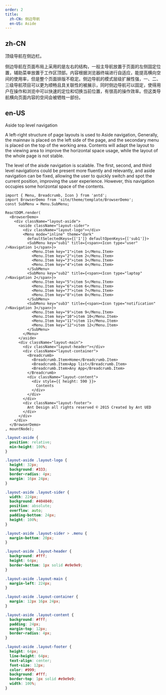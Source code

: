 ```yaml
---
order: 2
title: 
  zh-CN: 侧边导航
  en-US: Aside
---
```


## zh-CN

顶级导航在侧边栏。

侧边导航在页面布局上采用的是左右的结构，一般主导航放置于页面的左侧固定位置，辅助菜单放置于工作区顶部。内容根据浏览器终端进行自适应，能提高横向空间的使用率，但是整个页面排版不稳定。侧边导航的模式层级扩展性强，一、二、三级导航项目可以更为顺畅且具关联性的被展示，同时侧边导航可以固定，使得用户在操作和浏览中可以快速的定位和切换当前位置，有很高的操作效率。但这类导航横向页面内容的空间会被牺牲一部份。

## en-US

Aside top level navigation

A left-right structure of page layouts is used to Aside navigation, Generally, the mainnav is placed on the left side of the page, and the secondary menu is placed on the top of the working area. Contents will adapt the layout to the viewing area to improve the horizontal space usage, while the layout of the whole page is not stable.

The level of the aisde navigation is scalable. The first, second, and third level navigations could be present more fluently and relevantly, and aside navigation can be fixed, allowing the user to quickly switch and spot the current position, improving the user experience. However, this navigation occupies some horizontal space of the contents.

````__react
import { Menu, Breadcrumb, Icon } from 'antd';
import BrowserDemo from 'site/theme/template/BrowserDemo';
const SubMenu = Menu.SubMenu;

ReactDOM.render(
  <BrowserDemo>
    <div className="layout-aside">
      <aside className="layout-sider">
        <div className="layout-logo"></div>
        <Menu mode="inline" theme="dark"
          defaultSelectedKeys={['1']} defaultOpenKeys={['sub1']}>
          <SubMenu key="sub1" title={<span><Icon type="user" />Navigation 1</span>}>
            <Menu.Item key="1">item 1</Menu.Item>
            <Menu.Item key="2">item 2</Menu.Item>
            <Menu.Item key="3">item 3</Menu.Item>
            <Menu.Item key="4">item 4</Menu.Item>
          </SubMenu>
          <SubMenu key="sub2" title={<span><Icon type="laptop" />Navigation 2</span>}>
            <Menu.Item key="5">item 5</Menu.Item>
            <Menu.Item key="6">item 6</Menu.Item>
            <Menu.Item key="7">item 7</Menu.Item>
            <Menu.Item key="8">item 8</Menu.Item>
          </SubMenu>
          <SubMenu key="sub3" title={<span><Icon type="notification" />Navigation 3</span>}>
            <Menu.Item key="9">item 9</Menu.Item>
            <Menu.Item key="10">item 10</Menu.Item>
            <Menu.Item key="11">item 11</Menu.Item>
            <Menu.Item key="12">item 12</Menu.Item>
          </SubMenu>
        </Menu>
      </aside>
      <div className="layout-main">
        <div className="layout-header"></div>
        <div className="layout-container">
          <Breadcrumb>
            <Breadcrumb.Item>Home</Breadcrumb.Item>
            <Breadcrumb.Item>App list</Breadcrumb.Item>
            <Breadcrumb.Item>Any App</Breadcrumb.Item>
          </Breadcrumb>
          <div className="layout-content">
            <div style={{ height: 590 }}>
              Contents
            </div>
          </div>
        </div>
        <div className="layout-footer">
          Ant Design all rights reserved © 2015 Created by Ant UED
        </div>
      </div>
    </div>
  </BrowserDemo>
, mountNode);
````

````css
.layout-aside {
  position: relative;
  min-height: 100%;
}

.layout-aside .layout-logo {
  height: 32px;
  background: #333;
  border-radius: 4px;
  margin: 16px 24px;
}

.layout-aside .layout-sider {
  width: 224px;
  background: #404040;
  position: absolute;
  overflow: auto;
  padding-bottom: 24px;
  height: 100%;
}

.layout-aside .layout-sider > .menu {
  margin-bottom: 20px;
}

.layout-aside .layout-header {
  background: #fff;
  height: 64px;
  border-bottom: 1px solid #e9e9e9;
}

.layout-aside .layout-main {
  margin-left: 224px;
}

.layout-aside .layout-container {
  margin: 12px 16px 24px;
}

.layout-aside .layout-content {
  background: #fff;
  padding: 24px;
  margin-top: 12px;
  border-radius: 4px;
}

.layout-aside .layout-footer {
  height: 64px;
  line-height: 64px;
  text-align: center;
  font-size: 12px;
  color: #999;
  background: #fff;
  border-top: 1px solid #e9e9e9;
  width: 100%;
}
````
